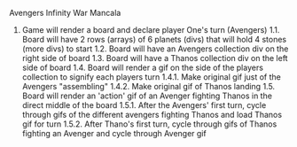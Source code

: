 Avengers Infinity War Mancala

1.  Game will render a board and declare player One's turn (Avengers)
 1.1.  Board will have 2 rows (arrays) of 6 planets (divs) that will hold 4 stones (more divs) to start
 1.2.  Board will have an Avengers collection div on the right side of board
 1.3.  Board will have a Thanos collection div on the left side of board
 1.4.  Board will render a gif on the side of the players collection to signify each players turn
  1.4.1. Make original gif just of the Avengers "assembling"
  1.4.2. Make original gif of Thanos landing
 1.5.  Board will render an 'action' gif of an Avenger fighting Thanos in the direct middle of the board
  1.5.1. After the Avengers' first turn, cycle through gifs of the different avengers fighting Thanos and load Thanos gif for turn
  1.5.2. After Thano's first turn, cycle through gifs of Thanos fighting an Avenger and cycle through Avenger gif